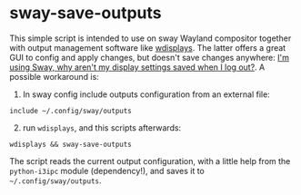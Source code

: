 # sway-save-outputs

This simple script is intended to use on sway Wayland compositor together with output management software like [wdisplays](https://github.com/artizirk/wdisplays).
The latter offers a great GUI to config and apply changes, but doesn't save changes anywhere: 
[I'm using Sway, why aren't my display settings saved when I log out?](https://github.com/artizirk/wdisplays#im-using-sway-why-arent-my-display-settings-saved-when-i-log-out).
A possible workaround is:

1. In sway config include outputs configuration from an external file:

```text
include ~/.config/sway/outputs
```

2. run `wdisplays`, and this scripts afterwards:

`wdisplays && sway-save-outputs`

The script reads the current output configuration, with a little help from the `python-i3ipc` module (dependency!), and saves it to `~/.config/sway/outputs`.
